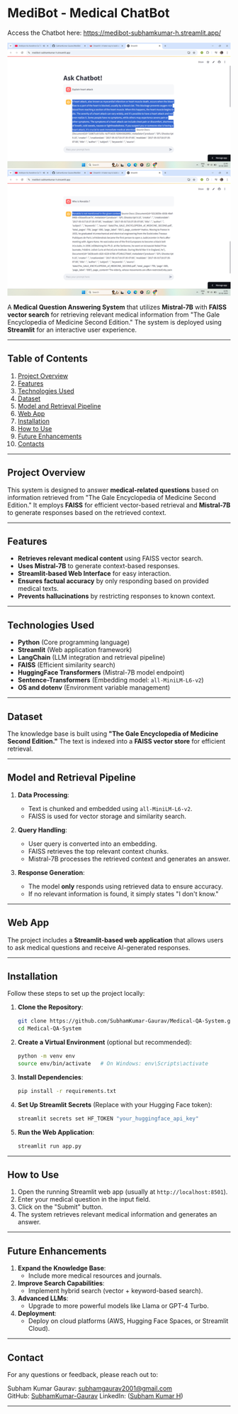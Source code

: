﻿# MediBot - Medical ChatBot

Access the Chatbot here: https://medibot-subhamkumar-h.streamlit.app/

<img src="https://github.com/SubhamKumar-Gaurav/MediBot/blob/main/images/Heart_attack.png">

<img src="https://github.com/SubhamKumar-Gaurav/MediBot/blob/main/images/Ronaldo.png">

A **Medical Question Answering System** that utilizes **Mistral-7B** with **FAISS vector search** for retrieving relevant medical information from "The Gale Encyclopedia of Medicine Second Edition." The system is deployed using **Streamlit** for an interactive user experience. 


---

## Table of Contents

1. [Project Overview](#project-overview)
2. [Features](#features)
3. [Technologies Used](#technologies-used)
4. [Dataset](#dataset)
5. [Model and Retrieval Pipeline](#model-and-retrieval-pipeline)
6. [Web App](#web-app)
7. [Installation](#installation)
8. [How to Use](#how-to-use)
9. [Future Enhancements](#future-enhancements)
10. [Contacts](#contacts)

---

## Project Overview

This system is designed to answer **medical-related questions** based on information retrieved from "The Gale Encyclopedia of Medicine Second Edition." It employs **FAISS** for efficient vector-based retrieval and **Mistral-7B** to generate responses based on the retrieved context.

---

## Features

- **Retrieves relevant medical content** using FAISS vector search.
- **Uses Mistral-7B** to generate context-based responses.
- **Streamlit-based Web Interface** for easy interaction.
- **Ensures factual accuracy** by only responding based on provided medical texts.
- **Prevents hallucinations** by restricting responses to known context.

---

## Technologies Used

- **Python** (Core programming language)
- **Streamlit** (Web application framework)
- **LangChain** (LLM integration and retrieval pipeline)
- **FAISS** (Efficient similarity search)
- **HuggingFace Transformers** (Mistral-7B model endpoint)
- **Sentence-Transformers** (Embedding model: `all-MiniLM-L6-v2`)
- **OS and dotenv** (Environment variable management)

---

## Dataset

The knowledge base is built using **"The Gale Encyclopedia of Medicine Second Edition."** The text is indexed into a **FAISS vector store** for efficient retrieval.

---

## Model and Retrieval Pipeline

1. **Data Processing**:
   - Text is chunked and embedded using `all-MiniLM-L6-v2`.
   - FAISS is used for vector storage and similarity search.

2. **Query Handling**:
   - User query is converted into an embedding.
   - FAISS retrieves the top relevant context chunks.
   - Mistral-7B processes the retrieved context and generates an answer.

3. **Response Generation**:
   - The model **only** responds using retrieved data to ensure accuracy.
   - If no relevant information is found, it simply states "I don't know."

---

## Web App

The project includes a **Streamlit-based web application** that allows users to ask medical questions and receive AI-generated responses.

---

## Installation

Follow these steps to set up the project locally:

1. **Clone the Repository**:
   ```bash
   git clone https://github.com/SubhamKumar-Gaurav/Medical-QA-System.git
   cd Medical-QA-System
   ```

2. **Create a Virtual Environment** (optional but recommended):
   ```bash
   python -m venv env
   source env/bin/activate   # On Windows: env\Scripts\activate
   ```

3. **Install Dependencies**:
   ```bash
   pip install -r requirements.txt
   ```

4. **Set Up Streamlit Secrets** (Replace with your Hugging Face token):
   ```bash
   streamlit secrets set HF_TOKEN "your_huggingface_api_key"
   ```

5. **Run the Web Application**:
   ```bash
   streamlit run app.py
   ```

---

## How to Use

1. Open the running Streamlit web app (usually at `http://localhost:8501`).
2. Enter your medical question in the input field.
3. Click on the "Submit" button.
4. The system retrieves relevant medical information and generates an answer.

---

## Future Enhancements

1. **Expand the Knowledge Base**:
   - Include more medical resources and journals.
2. **Improve Search Capabilities**:
   - Implement hybrid search (vector + keyword-based search).
3. **Advanced LLMs**:
   - Upgrade to more powerful models like Llama or GPT-4 Turbo.
4. **Deployment**:
   - Deploy on cloud platforms (AWS, Hugging Face Spaces, or Streamlit Cloud).

---


## Contact
For any questions or feedback, please reach out to:

Subham Kumar Gaurav: subhamgaurav2001@gmail.com  
GitHub: [SubhamKumar-Gaurav](https://github.com/SubhamKumar-Gaurav)
LinkedIn: ([Subham Kumar H](https://www.linkedin.com/in/subham-kumar-h-158395216/))

---
